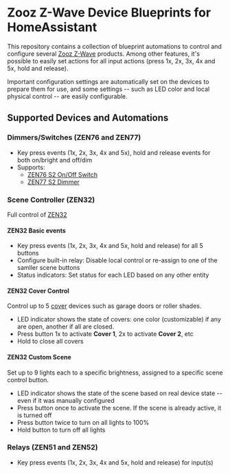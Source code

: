 # Zooz Z-Wave Device Blueprints for HomeAssistant

This repository contains a collection of blueprint automations to control and configure
several [Zooz Z-Wave](https://www.getzooz.com/products/) products. Among other features,
it's possible to easily set actions for all input actions (press 1x, 2x, 3x, 4x and 5x, hold and release).

Important configuration settings are automatically set on the devices to prepare them for use,
and some settings -- such as LED color and local physical control -- are easily configurable.

## Supported Devices and Automations

### Dimmers/Switches (ZEN76 and ZEN77)

* Key press events (1x, 2x, 3x, 4x and 5x), hold and release events for both on/bright and off/dim
* Supports: 
  * [ZEN76 S2 On/Off Switch](https://www.getzooz.com/zooz-zen76-s2-700-series-switch/)
  * [ZEN77 S2 Dimmer](https://www.getzooz.com/zooz-zen77-s2-dimmer/)

### Scene Controller (ZEN32)

Full control of [ZEN32](https://www.getzooz.com/zooz-zen32-scene-controller/)

#### ZEN32 Basic events

* Key press events (1x, 2x, 3x, 4x and 5x, hold and release) for all 5 buttons
* Configure built-in relay: Disable local control or re-assign to one of the samller scene buttons
* Status indicators: Set status for each LED based on any other entity

#### ZEN32 Cover Control

Control up to 5 [cover](https://www.home-assistant.io/integrations/cover/) devices such as garage doors or roller shades.

* LED indicator shows the state of covers: one color (customizable) if any are open, another if all are closed.
* Press button 1x to activate **Cover 1**, 2x to activate **Cover 2**, etc
* Hold to close all covers

#### ZEN32 Custom Scene

Set up to 9 lights each to a specific brightness, assigned to a specific scene control button.

* LED indicator shows the state of the scene based on real device state -- even if it was manually configured
* Press button once to activate the scene. If the scene is already active, it is turned off
* Press button twice to turn on all lights to 100%
* Hold button to turn off all lights

### Relays (ZEN51 and ZEN52)

* Key press events (1x, 2x, 3x, 4x and 5x, hold and release) for input(s)

